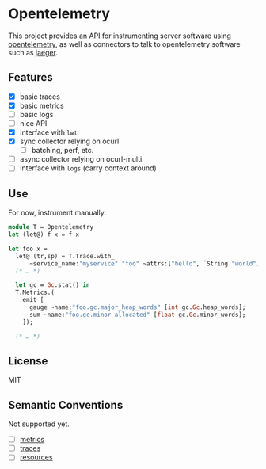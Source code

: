 
# Opentelemetry

This project provides an API for instrumenting server software
using [opentelemetry](https://opentelemetry.io/docs), as well as
connectors to talk to opentelemetry software such as [jaeger](https://www.jaegertracing.io/).

## Features

- [x] basic traces
- [x] basic metrics
- [ ] basic logs
- [ ] nice API
- [x] interface with `lwt`
- [x] sync collector relying on ocurl
  * [ ] batching, perf, etc.
- [ ] async collector relying on ocurl-multi
- [ ] interface with `logs` (carry context around)

## Use

For now, instrument manually:

```ocaml
module T = Opentelemetry
let (let@) f x = f x

let foo x =
  let@ (tr,sp) = T.Trace.with_ 
      ~service_name:"myservice" "foo" ~attrs:["hello", `String "world"] in
  (* … *)

  let gc = Gc.stat() in
  T.Metrics.(
    emit [
      gauge ~name:"foo.gc.major_heap_words" [int gc.Gc.heap_words];
      sum ~name:"foo.gc.minor_allocated" [float gc.Gc.minor_words];
    ]);

  (* … *)
``` 

## License

MIT

## Semantic Conventions

Not supported yet.

- [ ] [metrics](https://opentelemetry.io/docs/reference/specification/metrics/semantic_conventions/)
- [ ] [traces](https://opentelemetry.io/docs/reference/specification/trace/semantic_conventions/)
- [ ] [resources](https://opentelemetry.io/docs/reference/specification/resource/semantic_conventions/)
